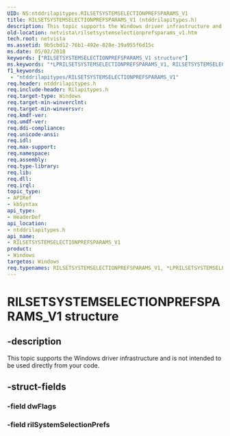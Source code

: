 ```yaml
---
UID: NS:ntddrilapitypes.RILSETSYSTEMSELECTIONPREFSPARAMS_V1
title: RILSETSYSTEMSELECTIONPREFSPARAMS_V1 (ntddrilapitypes.h)
description: This topic supports the Windows driver infrastructure and is not intended to be used directly from your code.
old-location: netvista\rilsetsystemselectionprefsparams_v1.htm
tech.root: netvista
ms.assetid: 9b5cbd12-76b1-492e-828e-39a955f6d15c
ms.date: 05/02/2018
keywords: ["RILSETSYSTEMSELECTIONPREFSPARAMS_V1 structure"]
ms.keywords: "*LPRILSETSYSTEMSELECTIONPREFSPARAMS_V1, RILSETSYSTEMSELECTIONPREFSPARAMS_V1, RILSETSYSTEMSELECTIONPREFSPARAMS_V1 structure [Network Drivers Starting with Windows Vista], netvista.rilsetsystemselectionprefsparams_v1, ntddrilapitypes/RILSETSYSTEMSELECTIONPREFSPARAMS_V1"
f1_keywords:
 - "ntddrilapitypes/RILSETSYSTEMSELECTIONPREFSPARAMS_V1"
req.header: ntddrilapitypes.h
req.include-header: Rilapitypes.h
req.target-type: Windows
req.target-min-winverclnt: 
req.target-min-winversvr: 
req.kmdf-ver: 
req.umdf-ver: 
req.ddi-compliance: 
req.unicode-ansi: 
req.idl: 
req.max-support: 
req.namespace: 
req.assembly: 
req.type-library: 
req.lib: 
req.dll: 
req.irql: 
topic_type:
- APIRef
- kbSyntax
api_type:
- HeaderDef
api_location:
- ntddrilapitypes.h
api_name:
- RILSETSYSTEMSELECTIONPREFSPARAMS_V1
product:
- Windows
targetos: Windows
req.typenames: RILSETSYSTEMSELECTIONPREFSPARAMS_V1, *LPRILSETSYSTEMSELECTIONPREFSPARAMS_V1
---
```


# RILSETSYSTEMSELECTIONPREFSPARAMS_V1 structure


## -description


This topic supports the Windows driver infrastructure and is not intended to be used directly from your code.


## -struct-fields




### -field dwFlags


### -field rilSystemSelectionPrefs

